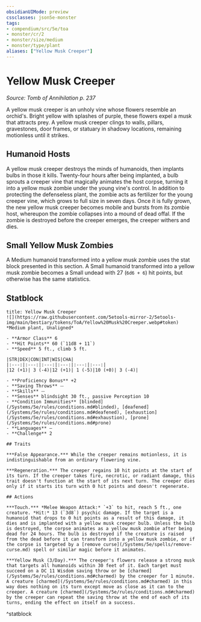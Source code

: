 ```yaml
---
obsidianUIMode: preview
cssclasses: json5e-monster
tags:
- compendium/src/5e/toa
- monster/cr/2
- monster/size/medium
- monster/type/plant
aliases: ["Yellow Musk Creeper"]
---
```

# Yellow Musk Creeper
*Source: Tomb of Annihilation p. 237*  

A yellow musk creeper is an unholy vine whose flowers resemble an orchid's. Bright yellow with splashes of purple, these flowers expel a musk that attracts prey. A yellow musk creeper clings to walls, pillars, gravestones, door frames, or statuary in shadowy locations, remaining motionless until it strikes.

## Humanoid Hosts

A yellow musk creeper destroys the minds of humanoids, then implants bulbs in those it kills. Twenty-four hours after being implanted, a bulb sprouts a creeper vine that magically animates the host corpse, turning it into a yellow musk zombie under the young vine's control. In addition to protecting the defenseless plant, the zombie acts as fertilizer for the young creeper vine, which grows to full size in seven days. Once it is fully grown, the new yellow musk creeper becomes mobile and bursts from its zombie host, whereupon the zombie collapses into a mound of dead offal. If the zombie is destroyed before the creeper emerges, the creeper withers and dies.

## Small Yellow Musk Zombies

A Medium humanoid transformed into a yellow musk zombie uses the stat block presented in this section. A Small humanoid transformed into a yellow musk zombie becomes a Small undead with 27 (`6d6 + 6`) hit points, but otherwise has the same statistics.

## Statblock

```ad-statblock
title: Yellow Musk Creeper
![](https://raw.githubusercontent.com/5etools-mirror-2/5etools-img/main/bestiary/tokens/ToA/Yellow%20Musk%20Creeper.webp#token)
*Medium plant, Unaligned*

- **Armor Class** 6
- **Hit Points** 60 (`11d8 + 11`)
- **Speed** 5 ft., climb 5 ft.

|STR|DEX|CON|INT|WIS|CHA|
|:---:|:---:|:---:|:---:|:---:|:---:|
|12 (+1)| 3 (-4)|12 (+1)| 1 (-5)|10 (+0)| 3 (-4)|

- **Proficiency Bonus** +2
- **Saving Throws** ⏤
- **Skills** ⏤
- **Senses** blindsight 30 ft., passive Perception 10
- **Condition Immunities** [blinded](/Systems/5e/rules/conditions.md#blinded), [deafened](/Systems/5e/rules/conditions.md#deafened), [exhaustion](/Systems/5e/rules/conditions.md#exhaustion), [prone](/Systems/5e/rules/conditions.md#prone)
- **Languages** —
- **Challenge** 2

## Traits

***False Appearance.*** While the creeper remains motionless, it is indistinguishable from an ordinary flowering vine.

***Regeneration.*** The creeper regains 10 hit points at the start of its turn. If the creeper takes fire, necrotic, or radiant damage, this trait doesn't function at the start of its next turn. The creeper dies only if it starts its turn with 0 hit points and doesn't regenerate.

## Actions

***Touch.*** *Melee Weapon Attack:* `+3` to hit, reach 5 ft., one creature. *Hit:* 13 (`3d8`) psychic damage. If the target is a humanoid that drops to 0 hit points as a result of this damage, it dies and is implanted with a yellow musk creeper bulb. Unless the bulb is destroyed, the corpse animates as a yellow musk zombie after being dead for 24 hours. The bulb is destroyed if the creature is raised from the dead before it can transform into a yellow musk zombie, or if the corpse is targeted by a [remove curse](/Systems/5e/spells/remove-curse.md) spell or similar magic before it animates.

***Yellow Musk (3/Day).*** The creeper's flowers release a strong musk that targets all humanoids within 30 feet of it. Each target must succeed on a DC 11 Wisdom saving throw or be [charmed](/Systems/5e/rules/conditions.md#charmed) by the creeper for 1 minute. A creature [charmed](/Systems/5e/rules/conditions.md#charmed) in this way does nothing on its turn except move as close as it can to the creeper. A creature [charmed](/Systems/5e/rules/conditions.md#charmed) by the creeper can repeat the saving throw at the end of each of its turns, ending the effect on itself on a success.
```
^statblock